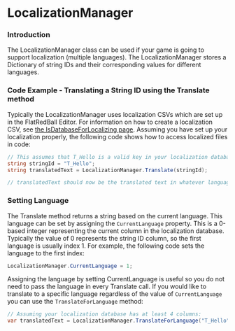 # LocalizationManager

### Introduction

The LocalizationManager class can be used if your game is going to support localization (multiple languages). The LocalizationManager stores a Dictionary of string IDs and their corresponding values for different languages.

### Code Example - Translating a String ID using the Translate method

Typically the LocalizationManager uses localization CSVs which are set up in the FlatRedBall Editor. For information on how to create a localization CSV, see [the IsDatabaseForLocalizing page](../../../glue-reference/files/glue-reference-isdatabaseforlocalizing.md). Assuming you have set up your localization properly, the following code shows how to access localized files in code:

```csharp
// This assumes that T_Hello is a valid key in your localization database
string stringId = "T_Hello";
string translatedText = LocalizationManager.Translate(stringId);

// translatedText should now be the translated text in whatever language you're working in.
```

### Setting Language

The Translate method returns a string based on the current language. This language can be set by assigning the `CurrentLanguage` property. This is a 0-based integer representing the current column in the localization database. Typically the value of 0 represents the string ID column, so the first language is usually index 1. For example, the following code sets the language to the first index:

```csharp
LocalizationManager.CurrentLanguage = 1;
```

Assigning the language by setting CurrentLanguage is useful so you do not need to pass the language in every Translate call. If you would like to translate to a specific language regardless of the value of `CurrentLanguage` you can use the `TranslateForLanguage` method:

```csharp
// Assuming your localization database has at least 4 columns:
var translatedText = LocalizationManager.TranslateForLanguage("T_Hello", 3);
```
